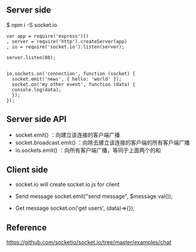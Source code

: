 ## Server side
  $ npm i -S socket.io

  ```
  var app = require('express')()
  , server = require('http').createServer(app)
  , io = require('socket.io').listen(server);

  server.listen(80);


  io.sockets.on('connection', function (socket) {
    socket.emit('news', { hello: 'world' });
    socket.on('my other event', function (data) {
    console.log(data);
    });
  });
```
## Server side API
  - socket.emit() ：向建立该连接的客户端广播
  - socket.broadcast.emit() ：向除去建立该连接的客户端的所有客户端广播
  - io.sockets.emit() ：向所有客户端广播，等同于上面两个的和

## Client side
  - socket.io will create socket.io.js for client 
    <script src="/socket.io/socket.io.js"></script>

  - Send message
       socket.emit("send message", $message.val());
             
  - Get message
     socket.on('get users', (data)=>{});


## Reference
  https://github.com/socketio/socket.io/tree/master/examples/chat